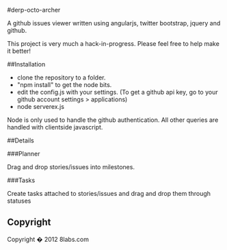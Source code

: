 #derp-octo-archer

A github issues viewer written using angularjs, twitter bootstrap, jquery and github.

This project is very much a hack-in-progress.  Please feel free to help make it better!


##Installation

* clone the repository to a folder.
* "npm install" to get the node bits.
* edit the config.js with your settings.  (To get a github api key, go to your github account settings > applications)
* node serverex.js

Node is only used to handle the github authentication.  All other queries are handled with clientside javascript.



##Details

###Planner

Drag and drop stories/issues into milestones.

###Tasks

Create tasks attached to stories/issues and drag and drop them through statuses


## Copyright

Copyright � 2012 8labs.com

